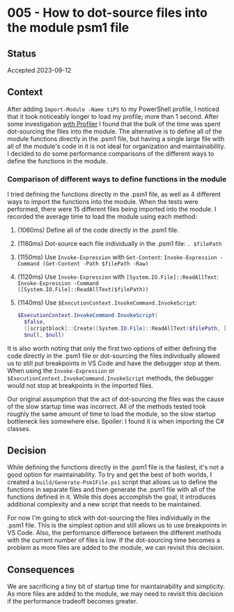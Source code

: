 # 005 - How to dot-source files into the module psm1 file

## Status

Accepted 2023-09-12

## Context

After adding `Import-Module -Name tiPS` to my PowerShell profile, I noticed that it took noticeably longer to load my profile; more than 1 second.
After some investigation [with Profiler](https://blog.danskingdom.com/Easily-profile-your-PowerShell-code-with-the-Profiler-module/) I found that the bulk of the time was spent dot-sourcing the files into the module.
The alternative is to define all of the module functions directly in the .psm1 file, but having a single large file with all of the module's code in it is not ideal for organization and maintainability.
I decided to do some performance comparisons of the different ways to define the functions in the module.

### Comparison of different ways to define functions in the module

I tried defining the functions directly in the .psm1 file, as well as 4 different ways to import the functions into the module.
When the tests were performed, there were 15 different files being imported into the module.
I recorded the average time to load the module using each method:

1. (1060ms) Define all of the code directly in the .psm1 file.
1. (1180ms) Dot-source each file individually in the .psm1 file: `. $filePath`
1. (1150ms) Use `Invoke-Expression` with `Get-Content`: `Invoke-Expression -Command (Get-Content -Path $filePath -Raw)`
1. (1120ms) Use `Invoke-Expression` with `[System.IO.File]::ReadAllText`: `Invoke-Expression -Command ([System.IO.File]::ReadAllText($filePath))`
1. (1140ms) Use `$ExecutionContext.InvokeCommand.InvokeScript`:

    ```powershell
    $ExecutionContext.InvokeCommand.InvokeScript(
      $false,
      ([scriptblock]::Create([System.IO.File]::ReadAllText($filePath, [Text.Encoding]::UTF8))),
      $null, $null)
   ```

It is also worth noting that only the first two options of either defining the code directly in the .psm1 file or dot-sourcing the files individually allowed us to still put breakpoints in VS Code and have the debugger stop at them.
When using the `Invoke-Expression` or `$ExecutionContext.InvokeCommand.InvokeScript` methods, the debugger would not stop at breakpoints in the imported files.

Our original assumption that the act of dot-sourcing the files was the cause of the slow startup time was incorrect.
All of the methods tested took roughly the same amount of time to load the module, so the slow startup bottleneck lies somewhere else.
Spoiler: I found it is when importing the C# classes.

## Decision

While defining the functions directly in the .psm1 file is the fastest, it's not a good option for maintainability.
To try and get the best of both worlds, I created a `build/Generate-Psm1File.ps1` script that allows us to define the functions in separate files and then generate the .psm1 file with all of the functions defined in it.
While this does accomplish the goal, it introduces additional complexity and a new script that needs to be maintained.

For now I'm going to stick with dot-sourcing the files individually in the .psm1 file.
This is the simplest option and still allows us to use breakpoints in VS Code.
Also, the performance difference between the different methods with the current number of files is low.
If the dot-sourcing time becomes a problem as more files are added to the module, we can revisit this decision.

## Consequences

We are sacrificing a tiny bit of startup time for maintainability and simplicity.
As more files are added to the module, we may need to revisit this decision if the performance tradeoff becomes greater.
